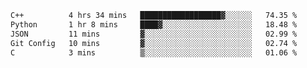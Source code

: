<!--START_SECTION:waka-->

```txt
C++          4 hrs 34 mins   ██████████████████▓░░░░░░   74.35 %
Python       1 hr 8 mins     ████▓░░░░░░░░░░░░░░░░░░░░   18.48 %
JSON         11 mins         ▓░░░░░░░░░░░░░░░░░░░░░░░░   02.99 %
Git Config   10 mins         ▓░░░░░░░░░░░░░░░░░░░░░░░░   02.74 %
C            3 mins          ▒░░░░░░░░░░░░░░░░░░░░░░░░   01.06 %
```

<!--END_SECTION:waka-->
